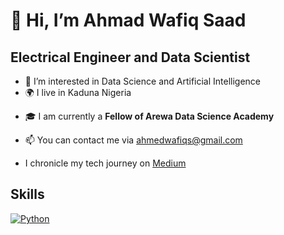 # 👋 Hi, I’m Ahmad Wafiq Saad
## Electrical Engineer and Data Scientist
- 👀 I’m interested in Data Science and Artificial Intelligence
- :earth_africa: I live in Kaduna Nigeria
* :mortar_board: I am currently a **Fellow of Arewa Data Science Academy**
+ 📫 You can contact me via ahmedwafiqs@gmail.com
- I chronicle my tech journey on [Medium](https://medium.com/@ahmedwafiqs)
   
## Skills ##
[![Python](https://upload.wikimedia.org/wikipedia/commons/c/cf/Python_logo_51.svg)](python.org)

<!---
Waffs/Waffs is a ✨ special ✨ repository because its `README.md` (this file) appears on your GitHub profile.
You can click the Preview link to take a look at your changes.
--->
